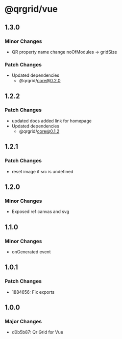 # @qrgrid/vue

## 1.3.0

### Minor Changes

- QR property name change noOfModules -> gridSize

### Patch Changes

- Updated dependencies
  - @qrgrid/core@0.2.0

## 1.2.2

### Patch Changes

- updated docs added link for homepage
- Updated dependencies
  - @qrgrid/core@0.1.2

## 1.2.1

### Patch Changes

- reset image if src is undefined

## 1.2.0

### Minor Changes

- Exposed ref canvas and svg

## 1.1.0

### Minor Changes

- onGenerated event

## 1.0.1

### Patch Changes

- 1884656: Fix exports

## 1.0.0

### Major Changes

- d0b5b87: Qr Grid for Vue

